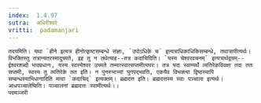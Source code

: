 ```yaml
---
index:  1.4.97
sutra:  अधिरीश्वरे
vritti:  padamanjari
---
```


	तदयमिति। यथा `हीने इत्यत्र हीनोत्कृष्टसम्बन्धे संज्ञा, `उपोऽधिके च` इत्यत्राधिकाधिकिसम्बन्धे, तथात्रापीत्यर्थः। विभक्तिस्तु तत्रान्यतरस्मादुच्यते, इह तु न तथेत्याह--तत्र कदाचिदिति। `यस्य चेश्वरवचनम्` इत्यत्रार्थद्वयम्--ईश्वरशब्दो भावप्रधानः, यस्य स्वस्येश्वर उच्यते तम्मात्स्वात्सप्तमीत्यपरः। तत्र यदा स्वाम्यर्थे व्यतिरेकविवक्षा तदा ततः सप्तमी, स्वस्य तु व्यतिरेके तत इति। न पुनरुभाभ्यां युगपद्भवति, एकयैव विभक्त्या द्विष्ठस्यापि सम्बन्धस्याभिधानादिति मत्वा `कदाचिद्` इत्यक्तम्। ब्रह्मदत्त इति। ब्रह्मदत्तस्य स्वाः पञ्चाला इत्यर्थः। आधपञ्चालेष्विति। पञ्चालनां ब्रह्मदत्तः स्वामीत्यर्थः।।
	पदमञ्जरी
